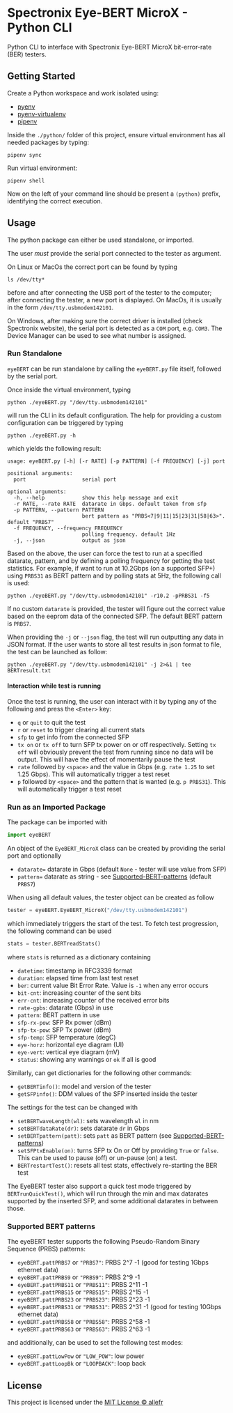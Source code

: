 # Spectronix Eye-BERT MicroX - Python CLI

Python CLI to interface with Spectronix Eye-BERT MicroX bit-error-rate (BER) testers.

## Getting Started

Create a Python workspace and work isolated using:

- [pyenv](https://github.com/pyenv/pyenv)
- [pyenv-virtualenv](https://github.com/pyenv/pyenv-virtualenv)
- [pipenv](https://pypi.org/project/pipenv/)

Inside the `./python/` folder of this project, ensure virtual environment has all needed packages by typing:

```Shell
pipenv sync
```

Run virtual environment:

```Shell
pipenv shell
```

Now on the left of your command line should be present a `(python)` prefix, identifying the correct execution.

## Usage

The python package can either be used standalone, or imported.

The user _must_ provide the serial port connected to the tester as argument.

On Linux or MacOs the correct port can be found by typing

```Shell
ls /dev/tty*
```

before and after connecting the USB port of the tester to the computer; after connecting the tester, a new port is displayed. On MacOs, it is usually in the form `/dev/tty.usbmodem142101`.

On Windows, after making sure the correct driver is installed (check Spectronix website), the serial port is detected as a `COM` port, e.g. `COM3`. The Device Manager can be used to see what number is assigned.

### Run Standalone

`eyeBERT` can be run standalone by calling the `eyeBERT.py` file itself, followed by the serial port.

Once inside the virtual environment, typing

```Shell
python ./eyeBERT.py "/dev/tty.usbmodem142101"
```

will run the CLI in its default configuration. The help for providing a custom configuration can be triggered by typing

```Shell
python ./eyeBERT.py -h
```

which yields the following result:

```
usage: eyeBERT.py [-h] [-r RATE] [-p PATTERN] [-f FREQUENCY] [-j] port

positional arguments:
  port                  serial port

optional arguments:
  -h, --help            show this help message and exit
  -r RATE, --rate RATE  datarate in Gbps. default taken from sfp
  -p PATTERN, --pattern PATTERN
                        bert pattern as "PRBS<7|9|11|15|23|31|58|63>". default "PRBS7"
  -f FREQUENCY, --frequency FREQUENCY
                        polling frequency. default 1Hz
  -j, --json            output as json
```

Based on the above, the user can force the test to run at a specified datarate, pattern, and by defining a polling frequency for getting the test statistics. For example, if want to run at 10.2Gbps (on a supported SFP+) using `PRBS31` as BERT pattern and by polling stats at 5Hz, the following call is used:

```Shell
python ./eyeBERT.py "/dev/tty.usbmodem142101" -r10.2 -pPRBS31 -f5
```

If no custom `datarate` is provided, the tester will figure out the correct value based on the eeprom data of the connected SFP.
The default BERT pattern is `PRBS7`.

When providing the `-j` or `--json` flag, the test will run outputting any data in JSON format. If the user wants to store all test results in json format to file, the test can be launched as follow:

```Shell
python ./eyeBERT.py "/dev/tty.usbmodem142101" -j 2>&1 | tee BERTresult.txt
```

#### Interaction while test is running

Once the test is running, the user can interact with it by typing any of the following and press the `<Enter>` key:

- `q` or `quit` to quit the test
- `r` or `reset` to trigger clearing all current stats
- `sfp` to get info from the connected SFP
- `tx on` or `tx off` to turn SFP tx power on or off respectively. Setting `tx off` will obviously prevent the test from running since no data will be output. This will have the effect of momentarily pause the test
- `rate` followed by `<space>` and the value in Gbps (e.g. `rate 1.25` to set 1.25 Gbps). This will automatically trigger a test reset
- `p` followed by `<space>` and the pattern that is wanted (e.g. `p PRBS31`). This will automatically trigger a test reset

### Run as an Imported Package

The package can be imported with

```Python
import eyeBERT
```

An object of the `EyeBERT_MicroX` class can be created by providing the serial port and optionally

- `datarate=` datarate in Gbps (default `None` - tester will use value from SFP)
- `pattern=` datarate as string - see [Supported-BERT-patterns](#Supported-BERT-patterns) (default `PRBS7`)

When using all default values, the tester object can be created as follow

```Python
tester = eyeBERT.EyeBERT_MicroX("/dev/tty.usbmodem142101")
```

which immediately triggers the start of the test.
To fetch test progression, the following command can be used

```Python
stats = tester.BERTreadStats()
```

where `stats` is returned as a dictionary containing

- `datetime`: timestamp in RFC3339 format
- `duration`: elapsed time from last test reset
- `ber`: current value Bit Error Rate. Value is `-1` when any error occurs
- `bit-cnt`: increasing counter of the sent bits
- `err-cnt`: increasing counter of the received error bits
- `rate-gpbs`: datarate (Gbps) in use
- `pattern`: BERT pattern in use
- `sfp-rx-pow`: SFP Rx power (dBm)
- `sfp-tx-pow`: SFP Tx power (dBm)
- `sfp-temp`: SFP temperature (degC)
- `eye-horz`: horizontal eye diagram (UI)
- `eye-vert`: vertical eye diagram (mV)
- `status`: showing any warnings or `ok` if all is good

Similarly, can get dictionaries for the following other commands:

- `getBERTinfo()`: model and version of the tester
- `getSFPinfo()`: DDM values of the SFP inserted inside the tester

The settings for the test can be changed with

- `setBERTwaveLength(wl)`: sets wavelength `wl` in nm
- `setBERTdataRate(dr)`: sets datarate `dr` in Gbps
- `setBERTpattern(patt)`: sets `patt` as BERT pattern (see [Supported-BERT-patterns](#Supported-BERT-patterns))
- `setSFPtxEnable(on)`: turns SFP tx On or Off by providing `True` or `false`. This can be used to pause (off) or un-pause (on) a test.
- `BERTrestartTest()`: resets all test stats, effectively re-starting the BER test

The EyeBERT tester also support a quick test mode triggered by `BERTrunQuickTest()`, which will run through the min and max datarates supported by the inserted SFP, and some additional datarates in between those.

### Supported BERT patterns

The eyeBERT tester supports the following Pseudo-Random Binary Sequence (PRBS) patterns:

- `eyeBERT.pattPRBS7` or `"PRBS7"`: PRBS 2^7 -1 (good for testing 1Gbps ethernet data)
- `eyeBERT.pattPRBS9` or `"PRBS9"`: PRBS 2^9 -1
- `eyeBERT.pattPRBS11` or `"PRBS11"`: PRBS 2^11 -1
- `eyeBERT.pattPRBS15` or `"PRBS15"`: PRBS 2^15 -1
- `eyeBERT.pattPRBS23` or `"PRBS23"`: PRBS 2^23 -1
- `eyeBERT.pattPRBS31` or `"PRBS31"`: PRBS 2^31 -1 (good for testing 10Gbps ethernet data)
- `eyeBERT.pattPRBS58` or `"PRBS58"`: PRBS 2^58 -1
- `eyeBERT.pattPRBS63` or `"PRBS63"`: PRBS 2^63 -1

and additionally, can be used to set the following test modes:

- `eyeBERT.pattLowPow` or `"LOW_POW"`: low power
- `eyeBERT.pattLoopBk` or `"LOOPBACK"`: loop back

## License

This project is licensed under the [MIT License :copyright: allefr](LICENSE)
